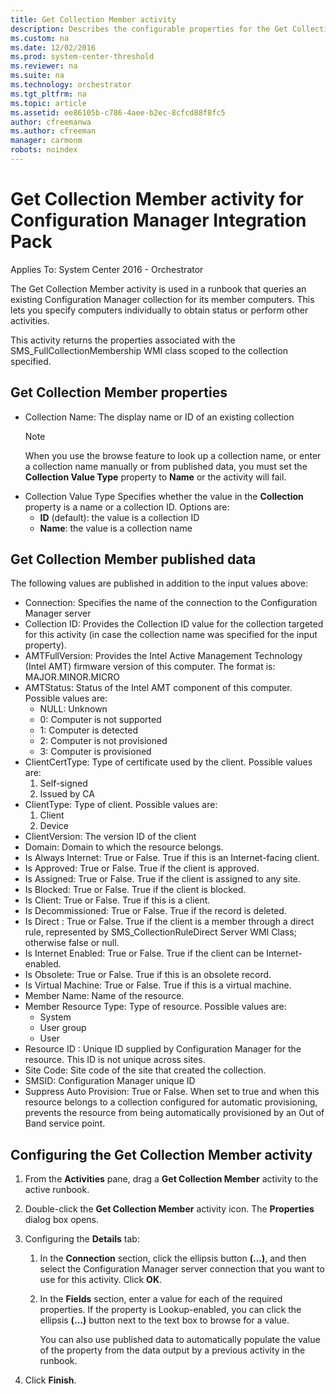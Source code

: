 ```yaml
---
title: Get Collection Member activity
description: Describes the configurable properties for the Get Collection Member activity for Configuration Manager Integration Pack.
ms.custom: na
ms.date: 12/02/2016
ms.prod: system-center-threshold
ms.reviewer: na
ms.suite: na
ms.technology: orchestrator
ms.tgt_pltfrm: na
ms.topic: article
ms.assetid: ee86105b-c786-4aee-b2ec-8cfcd88f8fc5
author: cfreemanwa
ms.author: cfreeman
manager: carmonm
robots: noindex
---
```


# Get Collection Member activity for Configuration Manager Integration Pack

Applies To: System Center 2016 - Orchestrator

The Get Collection Member activity is used in a runbook that queries an
existing Configuration Manager collection for its member computers. This
lets you specify computers individually to obtain status or perform
other activities.

This activity returns the properties associated with the
SMS\_FullCollectionMembership WMI class scoped to the collection
specified.

## Get Collection Member properties

- Collection Name: The display name or ID of an existing collection
    >[!NOTE]
    >When you use the browse feature to look up a collection name, or enter a collection name manually or from published data, you must set the **Collection Value Type** property to **Name** or the activity will fail.
- Collection Value Type   Specifies whether the value in the **Collection** property is a name or a collection ID. Options are:
    - **ID** (default): the value is a collection ID
    - **Name**: the value is a collection name

## Get Collection Member published data

The following values are published in addition to the input values
above:
- Connection: Specifies the name of the connection to the Configuration Manager server
- Collection ID: Provides the Collection ID value for the collection targeted for this activity (in case the collection name was specified for the input property).
- AMTFullVersion: Provides the Intel Active Management Technology (Intel AMT) firmware version of this computer. The format is: MAJOR.MINOR.MICRO
- AMTStatus: Status of the Intel AMT component of this computer. Possible values are:
    -   NULL: Unknown
    -   0: Computer is not supported
    -   1: Computer is detected
    -   2: Computer is not provisioned
    -   3: Computer is provisioned
- ClientCertType: Type of certificate used by the client. Possible values are:
    1.  Self-signed
    2.  Issued by CA
- ClientType: Type of client. Possible values are:
    1.  Client
    2.  Device
- ClientVersion: The version ID of the client
- Domain: Domain to which the resource belongs.
- Is Always Internet: True or False. True if this is an Internet-facing client.
- Is Approved: True or False. True if the client is approved.
- Is Assigned: True or False. True if the client is assigned to any site.
- Is Blocked: True or False. True if the client is blocked.
- Is Client: True or False. True if this is a client.
- Is Decommissioned: True or False. True if the record is deleted.
- Is Direct : True or False. True if the client is a member through a direct rule, represented by SMS\_CollectionRuleDirect Server WMI Class; otherwise false or null.
- Is Internet Enabled: True or False. True if the client can be Internet-enabled.
- Is Obsolete: True or False. True if this is an obsolete record.
- Is Virtual Machine: True or False. True if this is a virtual machine.
- Member Name: Name of the resource.
- Member Resource Type: Type of resource. Possible values are:
    -   System
    -   User group
    -   User
- Resource ID : Unique ID supplied by Configuration Manager for the resource. This ID is not unique across sites.
- Site Code: Site code of the site that created the collection.
- SMSID: Configuration Manager unique ID
- Suppress Auto Provision: True or False. When set to true and when this resource belongs to a collection configured for automatic provisioning, prevents the resource from being automatically provisioned by an Out of Band service point.

## Configuring the Get Collection Member activity

1.  From the **Activities** pane, drag a **Get Collection Member**
    activity to the active runbook.

2.  Double-click the **Get Collection Member** activity icon. The
    **Properties** dialog box opens.

3.  Configuring the **Details** tab:

    1.  In the **Connection** section, click the ellipsis button
        **(...)**, and then select the Configuration Manager server
        connection that you want to use for this activity. Click **OK**.

    2.  In the **Fields** section, enter a value for each of the
        required properties. If the property is Lookup-enabled, you can
        click the ellipsis **(…)** button next to the text box to browse
        for a value.

        You can also use published data to automatically populate the
        value of the property from the data output by a previous
        activity in the runbook.

4.  Click **Finish**.
